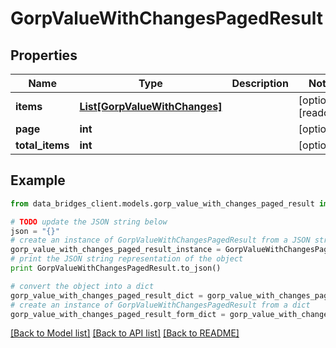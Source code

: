 # GorpValueWithChangesPagedResult


## Properties

Name | Type | Description | Notes
------------ | ------------- | ------------- | -------------
**items** | [**List[GorpValueWithChanges]**](GorpValueWithChanges.md) |  | [optional] [readonly] 
**page** | **int** |  | [optional] 
**total_items** | **int** |  | [optional] 

## Example

```python
from data_bridges_client.models.gorp_value_with_changes_paged_result import GorpValueWithChangesPagedResult

# TODO update the JSON string below
json = "{}"
# create an instance of GorpValueWithChangesPagedResult from a JSON string
gorp_value_with_changes_paged_result_instance = GorpValueWithChangesPagedResult.from_json(json)
# print the JSON string representation of the object
print GorpValueWithChangesPagedResult.to_json()

# convert the object into a dict
gorp_value_with_changes_paged_result_dict = gorp_value_with_changes_paged_result_instance.to_dict()
# create an instance of GorpValueWithChangesPagedResult from a dict
gorp_value_with_changes_paged_result_form_dict = gorp_value_with_changes_paged_result.from_dict(gorp_value_with_changes_paged_result_dict)
```
[[Back to Model list]](../README.md#documentation-for-models) [[Back to API list]](../README.md#documentation-for-api-endpoints) [[Back to README]](../README.md)


